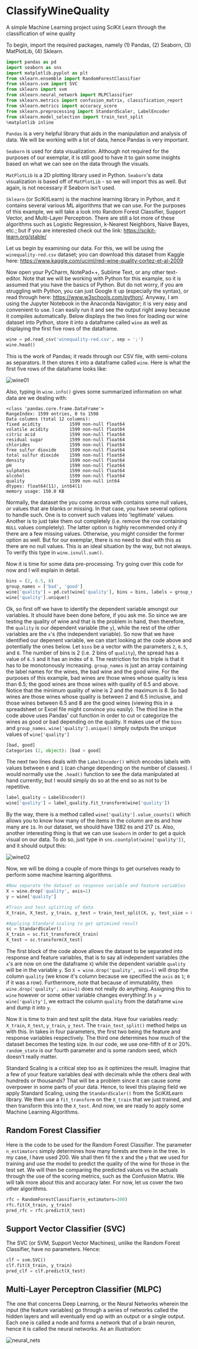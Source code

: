 # ClassifyWineQuality
A simple Machine Learning project using SciKit Learn through the classification of wine quality

To begin, import the required packages, namely (1) Pandas, (2) Seaborn, (3) MatPlotLib, (4) Sklearn.

```python
import pandas as pd
import seaborn as sns
import matplotlib.pyplot as plt
from sklearn.ensemble import RandomForestClassifier
from sklearn.svm import SVC
from sklearn import svm
from sklearn.neural_network import MLPClassifier
from sklearn.metrics import confusion_matrix, classification_report
from sklearn.metrics import accuracy_score
from sklearn.preprocessing import StandardScaler, LabelEncoder
from sklearn.model_selection import train_test_split
%matplotlib inline
```
`Pandas` is a very helpful library that aids in the manipulation and analysis of data. We will be working with a lot of data, hence Pandas is very important.

`Seaborn` is used for data visualization. Although not required for the purposes of our exemplar, it is still good to have it to gain some insights based on what we can see on the data through the visuals.

`MatPlotLib` is a 2D plotting library used in Python. `Seaborn`'s data visualization is based off of `MatPlotLib` - so we will import this as well. But again, is not necessary if Seaborn isn't used.

`Sklearn` (or SciKitLearn) is the machine learning library in Python, and it contains several various ML algorithms that we can use. For the purposes of this example, we will take a look into Random Forest Classifier, Support Vector, and Multi-Layer Perceptron. There are still a lot more of these algorithms such as Logistic Regression, k-Nearest Neighbors, Naive Bayes, etc.; but if you are interested check out the link: https://scikit-learn.org/stable/

Let us begin by examining our data. For this, we will be using the `winequality-red.csv` dataset; you can download this dataset from Kaggle here: https://www.kaggle.com/uciml/red-wine-quality-cortez-et-al-2009

Now open your PyCharm, NotePad++, Sublime Text, or any other text-editor. Note that we will be working with Python for this example, so it is assumed that you have the basics of Python. But do not worry, if you are struggling with Python, you can just Google it up (especially the syntax), or read through here: https://www.w3schools.com/python/. Anyway, I am using the Jupyter Notebook in the Anaconda Navigator; it is very easy and convenient to use. I can easily run it and see the output right away because it compiles automatically. Below displays the two lines for loading our wine dataset into Python, store it into a dataframe called `wine` as well as displaying the first five rows of the dataframe.

```python
wine = pd.read_csv('winequality-red.csv', sep = ';')
wine.head()
```
This is the work of Pandas; it reads through our CSV file, with semi-colons as separators. It then stores it into a dataframe called `wine`. Here is what the first five rows of the dataframe looks like:

![wine01](img/wine01.png)

Also, typing in `wine.info()` gives some summarized information on what data are we dealing with:

```
<class 'pandas.core.frame.DataFrame'>
RangeIndex: 1599 entries, 0 to 1598
Data columns (total 12 columns):
fixed acidity           1599 non-null float64
volatile acidity        1599 non-null float64
citric acid             1599 non-null float64
residual sugar          1599 non-null float64
chlorides               1599 non-null float64
free sulfur dioxide     1599 non-null float64
total sulfur dioxide    1599 non-null float64
density                 1599 non-null float64
pH                      1599 non-null float64
sulphates               1599 non-null float64
alcohol                 1599 non-null float64
quality                 1599 non-null int64
dtypes: float64(11), int64(1)
memory usage: 150.0 KB
```

Normally, the dataset the you come across with contains some null values, or values that are blanks or missing. In that case, you have several options to handle such. One is to convert such values into 'legitimate' values. Another is to just take them out completely (i.e. remove the row containing `NULL` values completely). The latter option is highly recommended only if there are a few missing values. Otherwise, you might consider the former option as well. But for our exemplar, there is no need to deal with this as there are no null values. This is an ideal situation by the way, but not always. To verify this type in `wine.isnull.sum()`.

Now it is time for some data pre-processing. Try going over this code for now and I will explain in detail.

```python
bins = (2, 6.5, 8)       
group_names = ['bad', 'good']
wine['quality'] = pd.cut(wine['quality'], bins = bins, labels = group_names) 
wine['quality'].unique()
```

Ok, so first off we have to identify the dependent variable amongst our variables. It should have been done before, if you ask me. So since we are testing the quality of wine and that is the problem in hand, then therefore, the `quality` is our dependent variable (the `y`), while the rest of the other variables are the `x`'s (the independent variable). So now that we have identified our depenent variable, we can start looking at the code above and potentially the ones below. Let `bins` be a vector with the parameters `2`, `6.5`, and `8`. The number of bins is 2 (i.e. 2 bins of `quality`), the spread has a value of `6.5` and it has an index of `8`. The restriction for this triple is that it has to be monotonously increasing. `group_names` is just an array containing the label names for the wines, the bad wine and the good wine. For the purposes of this example, bad wines are those wines whose quality is less than 6.5; the good wines are those wines with quality of 6.5 and above. Notice that the minimum quality of wine is 2 and the maximum is 8. So bad wines are those wines whose quality is between 2 and 6.5 inclusive, and those wines between 6.5 and 8 are the good wines (viewing this in a spreadsheet or Excel file might convince you easily). The third line in the code above uses Pandas' cut function in order to cut or categorize the wines as good or bad depending on the quality. It makes use of the `bins` and `group_names`. `wine['quality'].unique()` simply outputs the unique values of `wine['quality']`

```python
[bad, good]
Categories (2, object): [bad < good]
```

The next two lines deals with the `LabelEncoder()` which encodes labels with values between `0` and `1` (can change depending on the number of classes). I would normally use the `.head()` function to see the data manipulated at hand currently; but I would simply do so at the end so as not to be repetitive.

```python
label_quality = LabelEncoder()
wine['quality'] = label_quality.fit_transform(wine['quality'])
```

By the way, there is a method called `wine['quality'].value_counts()` which allows you to know how many of the items in the column are `0`s and how many are `1`s. In our dataset, we should have 1382 `0`s and 217 `1`s. Also, another interesting thing is that we can use `Seaborn` in order to get a quick visual on our data. To do so, just type in `sns.countplot(wine['quality'])`, and it should output this:

![wine02](img/wine02.png)

Now, we will be doing a couple of more things to get ourselves ready to perform some machine learning algorithms. 

```python
#Now separate the dataset as response variable and feature variables
X = wine.drop('quality', axis=1)
y = wine['quality']

#Train and test splitting of data
X_train, X_test, y_train, y_test = train_test_split(X, y, test_size = 0.2, random_state = 42)

#Applying Standard scaling to get optimized result
sc = StandardScaler() 
X_train = sc.fit_transform(X_train)
X_test = sc.transform(X_test)
```

The first block of the code above allows the dataset to be separated into response and feature variables, that is to say all independent variables (the `x`'s are now on one the dataframe `X`) while the dependent variable `quality` will be in the variable `y`.  So `X = wine.drop('quality', axis=1)` will drop the column `quality` (we know it's column because we specified the `axis` as `1`; `0` if it was a row). Furthermore, note that because of immutability, then `wine.drop('quality', axis=1)` does not really do anything. Assigning this to `wine` however or some other variable changes everything! In `y = wine['quality']`, we extract the column `quality` from the dataframe `wine` and dump it into `y`.

Now it is time to train and test split the data. Have four variables ready: `X_train`, `X_test`, `y_train`, `y_test`. The `train_test_split()` method helps us with this. In takes in four parameters, the first two being the feature and response variables respectively. The third one determines how much of the dataset becomes the testing size. In our code, we use one-fifth of it or 20%. `random_state` is our fourth parameter and is some random seed, which doesn't really matter.

Standard Scaling is a critical step too as it optimizes the result. Imagine that a few of your feature variables deal with decimals while the others deal with hundreds or thousands? That will be a problem since it can cause some overpower in some parts of your data. Hence, to level this playing field we apply Standard Scaling, using the `StandardScaler()` from the SciKitLearn library. We then use a `fit_transform` on the `X_train` that we just trained, and then transform this into the `X_test`. And now, we are ready to apply some Machine Learning Algorithms.

## Random Forest Classifier
Here is the code to be used for the Random Forest Classifier. The parameter `n_estimators` simply determines how many forests are there in the tree. In my case, I have used 200. We shall then fit the `X` and the `y` that we used for training and use the model to predict the quality of the wine for those in the test set. We will then be comparing the predicted values vs the actuals through the use of the scoring metrics, such as the Confusion Matrix. We will talk more about this and accuracy later. For now, let us cover the two other algorithms.

```python
rfc = RandomForestClassifier(n_estimators=200) 
rfc.fit(X_train, y_train)
pred_rfc = rfc.predict(X_test)
```

## Support Vector Classifier (SVC)
The SVC (or SVM, Support Vector Machines), unlike the Random Forest Classifier, have no parameters. Hence:

```python
clf = svm.SVC()
clf.fit(X_train, y_train)
pred_clf = clf.predict(X_test)
```

## Multi-Layer Perceptron Classifier (MLPC)
The one that concerns Deep Learning, or the Neural Networks wherein the input (the feature variables) go through a series of networks called the hidden layers and will eventually end up with an output or a single output. Each one is called a node and forms a network that of a brain neuron, hence it is called the neural networks. As an illustration:

![neural_nets](img/neural_nets.png)
